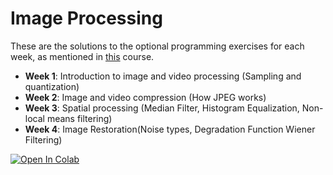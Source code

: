 # Image Processing

These are the solutions to the optional programming exercises for each week, as mentioned in [this][1] course.

- **Week 1**: Introduction to image and video processing (Sampling and quantization)
- **Week 2**: Image and video compression (How JPEG works)
- **Week 3**: Spatial processing (Median Filter, Histogram Equalization, Non-local means filtering)
- **Week 4**: Image Restoration(Noise types, Degradation Function Wiener Filtering)

[1]: https://www.coursera.org/learn/image-processing

<a target="_blank" href="https://colab.research.google.com/github/tajkhan/pythonworkshop/blob/main/Notebooks/cs228-python-tutorial.ipynb">
  <img src="https://colab.research.google.com/assets/colab-badge.svg" alt="Open In Colab"/>
</a>
